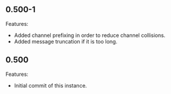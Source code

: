 ## 0.500-1

Features:

* Added channel prefixing in order to reduce channel collisions.
* Added message truncation if it is too long.


## 0.500

Features:

* Initial commit of this instance.